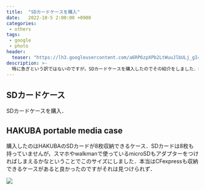 ```yaml
---
title:  "SDカードケースを購入"
date:   2022-10-5 2:00:00 +0900
categories: 
 - others 
tags:
 - google
 - photo
header:
  teaser: "https://lh3.googleusercontent.com/a6RP6zpXPb2LtWuuJlbULj_gI4FTbKQfGV4dNfFMWDJovLy_VDSQyHb3ZXQel_VvE644jZDR4EIQt8dXP4il6DMgz1f8zAPew0cPgKaf6RLy6benKIVVw_Awq6mmV5m0iaLwsCKl=s0"
description: >-
  特に急ぎという訳ではないのですが，SDカードケースを購入したのでその紹介をしました．HAKUBAから出ている8枚収納できるハードタイプのケースです．旅行に持っていくというよりは家の中で散らばりがちなカードの保管場所として活用していこうと思います．
---
```


## SDカードケース

SDカードケースを購入．

## HAKUBA portable media case

購入したのはHAKUBAのSDカードが8枚収納できるケース．SDカードは8枚も持っていませんが，スマホやwalkmanで使っているmicroSDもアダプターをつければしまえるかなということでこのサイズにしました．本当はCFexpressも収納できるケースがあると良かったのですがそれは見つけられず．

![](https://lh3.googleusercontent.com/a6RP6zpXPb2LtWuuJlbULj_gI4FTbKQfGV4dNfFMWDJovLy_VDSQyHb3ZXQel_VvE644jZDR4EIQt8dXP4il6DMgz1f8zAPew0cPgKaf6RLy6benKIVVw_Awq6mmV5m0iaLwsCKl=s0 "")

